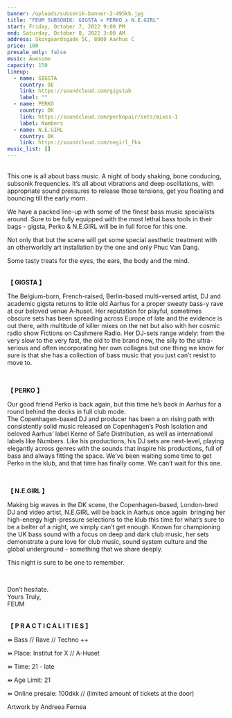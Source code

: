 ```yaml
---
banner: /uploads/subsonik-banner-2-495kb.jpg
title: "FEUM SUBSONIK: GIGSTA x PERKO x N.E.GIRL"
start: Friday, October 7, 2022 9:00 PM
end: Saturday, October 8, 2022 3:00 AM
address: Skovgaardsgade 5C, 8000 Aarhus C
price: 100
presale_only: false
music: Awesome
capacity: 150
lineup:
  - name: GIGSTA
    country: DE
    link: https://soundcloud.com/gigstab
    label: ""
  - name: PERKO
    country: DK
    link: https://soundcloud.com/perkopair/sets/mixes-1
    label: Numbers
  - name: N.E.GIRL
    country: DK
    link: https://soundcloud.com/negirl_fka
music_list: []
---
```

<!--StartFragment-->

<br>This one is all about bass music. A night of body shaking, bone conducing, subsonik frequencies. It’s all about vibrations and deep oscillations, with appropriate sound pressures to release those tensions, get you floating and bouncing till the early morn.

We have a packed line-up with some of the finest bass music specialists around. Sure to be fully equipped with the most lethal bass tools in their bags - gigsta, Perko & N.E.GIRL will be in full force for this one.

Not only that but the scene will get some special aesthetic treatment with an otherworldly art installation by the one and only Phuc Van Dang.

Some tasty treats for the eyes, the ears, the body and the mind.

<br>**【 GIGSTA 】**<br> 

The Belgium-born, French-raised, Berlin-based multi-versed artist, DJ and academic gigsta returns to little old Aarhus for a proper sweaty bass-y rave at our beloved venue A-huset. Her reputation for playful, sometimes obscure sets has been spreading across Europe of late and the evidence is out there, with multitude of killer mixes on the net but also with her cosmic radio show Fictions on Cashmere Radio. Her DJ-sets range widely: from the very slow to the very fast, the old to the brand new, the silly to the ultra-serious and often incorporating her own collages but one thing we know for sure is that she has a collection of bass music that you just can’t resist to move to. 

<br>

**【 PERKO** **】**<br>

Our good friend Perko is back again, but this time he’s back in Aarhus for a round behind the decks in full club mode. \
The Copenhagen-based DJ and producer has been a on rising path with consistently solid music released on Copenhagen’s Posh Isolation and beloved Aarhus’ label Kerne of Safe Distribution, as well as international labels like Numbers. Like his productions, his DJ sets are next-level, playing elegantly across genres with the sounds that inspire his productions, full of bass and always fitting the space. We’ve been waiting some time to get Perko in the klub, and that time has finally come. We can’t wait for this one.

<br>

**【 N.E.GIRL 】** <br>

Making big waves in the DK scene, the Copenhagen-based, London-bred DJ and video artist, N.E.GIRL will be back in Aarhus once again  bringing her high-energy high-pressure selections to the klub this time for what’s sure to be a belter of a night, we simply can’t get enough. Known for championing the UK bass sound with a focus on deep and dark club music, her sets demonstrate a pure love for club music, sound system culture and the global underground - something that we share deeply.

This night is sure to be one to remember.

<br>

Don’t hesitate.<br>
Yours Truly,<br>
FEUM <br>

 <br>**【** **P R A C T I C A L I T I E S 】**<br>

⇻ Bass // Rave // Techno ++

⇻ Place: Institut for X // A-Huset

⇻ Time: 21 - late

⇻ Age Limit: 21

⇻ Online presale: 100dkk // [](https://feum-ticketing.dk/)(limited amount of tickets at the door)

Artwork by Andreea Fernea

<!--EndFragment-->